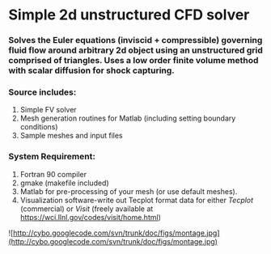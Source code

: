 # Simple 2d unstructured CFD solver #
### Solves the Euler equations (inviscid + compressible) governing fluid flow around arbitrary 2d object using an unstructured grid comprised of triangles.  Uses a low order finite volume method with scalar diffusion for shock capturing. ###


### **Source includes:** ###
  1. Simple FV solver
  1. Mesh generation routines for Matlab (including setting boundary conditions)
  1. Sample meshes and input files

### **System Requirement:** ###
  1. Fortran 90 compiler
  1. gmake (makefile included)
  1. Matlab for pre-processing of your mesh (or use default meshes).
  1. Visualization software-write out Tecplot format data for either _Tecplot_ (commercial) or _Visit_ (freely available at https://wci.llnl.gov/codes/visit/home.html)

![http://cybo.googlecode.com/svn/trunk/doc/figs/montage.jpg](http://cybo.googlecode.com/svn/trunk/doc/figs/montage.jpg)